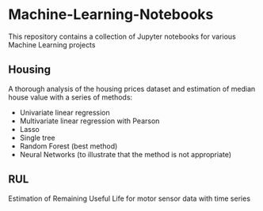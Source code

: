 # Machine-Learning-Notebooks
This repository contains a collection of Jupyter notebooks for various Machine Learning projects

## Housing
A thorough analysis of the housing prices dataset and estimation of median house value with a series of methods:
- Univariate linear regression
- Multivariate linear regression with Pearson 
- Lasso
- Single tree
- Random Forest (best method)
- Neural Networks (to illustrate that the method is not appropriate)

## RUL
Estimation of Remaining Useful Life for motor sensor data with time series
